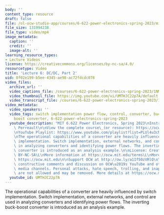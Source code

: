 ```yaml
---
body: ''
content_type: resource
draft: false
file: /ol-ocw-studio-app/courses/6-622-power-electronics-spring-2023/mit6_622s23_lecture_06_360p_16_9.mp4
file_size: 131994238
file_type: video/mp4
image_metadata:
  caption: ''
  credit: ''
  image-alt: ''
learning_resource_types:
- Lecture Videos
license: https://creativecommons.org/licenses/by-nc-sa/4.0/
resourcetype: Video
title: 'Lecture 6: DC/DC, Part 2'
uid: 0f02e199-b5ee-4345-ae98-ac72fdcdc078
video_files:
  archive_url: ''
  video_captions_file: /courses/6-622-power-electronics-spring-2023/1NMW-0j22Z5rJNXlJ45jCc2qvtIHJnPUk_transcript.webvtt
  video_thumbnail_file: https://img.youtube.com/vi/UMTHJC22p7A/default.jpg
  video_transcript_file: /courses/6-622-power-electronics-spring-2023/1NMW-0j22Z5rJNXlJ45jCc2qvtIHJnPUk_transcript.pdf
video_metadata:
  video_speakers: ''
  video_tags: switch implementation power flow, control, converter, buck converter,
    boost converter, 6-622-power-electronics-spring-2023
  youtube_description: "MIT 6.622 Power Electronics, Spring 2023\nInstructor: David\
    \ Perreault\n\nView the complete course\_(or resource): https://ocw.mit.edu/courses/6-622-power-electronics-spring-2023/\L\
    \nYouTube Playlist: https://www.youtube.com/playlist?list=PLUl4u3cNGP62UTc77mJoubhDELSC8lfR0\n\
    \nThe operational capabilities of a converter are heavily influenced by switch\
    \ implementation. Switch implementation, external networks, and control are used\
    \ in analyzing converters and identifying power flows. The inverting buck-boost\
    \ converter is introduced as an analysis example.\n\nLicense: Creative Commons\
    \ BY-NC-SA\L\nMore information at https://ocw.mit.edu/terms\L\nMore courses at\
    \ https://ocw.mit.edu\n\nSupport OCW at http://ow.ly/a1If50zVRlQ\n\nWe encourage\
    \ constructive comments and discussion on OCW\u2019s YouTube and other social\
    \ media channels. Personal attacks, hate speech, trolling, and inappropriate comments\
    \ are not allowed and may be removed. More details at https://ocw.mit.edu/comments.\n"
  youtube_id: UMTHJC22p7A
---
```

The operational capabilities of a converter are heavily influenced by switch implementation. Switch implementation, external networks, and control are used in analyzing converters and identifying power flows. The inverting buck-boost converter is introduced as an analysis example.